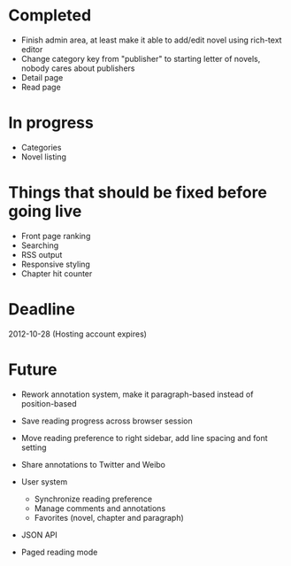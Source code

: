 # Completed

* Finish admin area, at least make it able to add/edit novel using rich-text editor
* Change category key from "publisher" to starting letter of novels, nobody cares about publishers
* Detail page
* Read page

# In progress

* Categories
* Novel listing
    
# Things that should be fixed before going live

* Front page ranking
* Searching
* RSS output
* Responsive styling
* Chapter hit counter

# Deadline

2012-10-28 (Hosting account expires)

# Future

* Rework annotation system, make it paragraph-based instead of position-based
* Save reading progress across browser session
* Move reading preference to right sidebar, add line spacing and font setting
* Share annotations to Twitter and Weibo
* User system
    + Synchronize reading preference
    + Manage comments and annotations
    + Favorites (novel, chapter and paragraph)

* JSON API
* Paged reading mode

